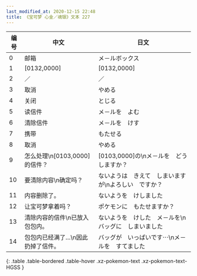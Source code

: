 ```yaml
---
last_modified_at: 2020-12-15 22:48
title: 《宝可梦 心金／魂银》文本 227
---
```

| 编号 | 中文 | 日文 |
| ---- | ---- | ---- |
| 0 | 邮箱 | メ－ルボックス |
| 1 | [0132,0000] | [0132,0000] |
| 2 | ／ | ／ |
| 3 | 取消 | やめる |
| 4 | 关闭 | とじる |
| 5 | 读信件 | メ－ルを　よむ |
| 6 | 清除信件 | メ－ルを　けす |
| 7 | 携带 | もたせる |
| 8 | 取消 | やめる |
| 9 | 怎么处理\n[0103,0000]的信件？ | [0103,0000]の\nメ－ルを　どうしますか？ |
| 10 | 要清除内容\n确定吗？ | ないようは　きえて　しまいますが\nよろしい　ですか？ |
| 11 | 内容删除了。 | ないようを　けしました |
| 12 | 让宝可梦拿着吗？ | ポケモンに　もたせますか？ |
| 13 | 清除内容的信件\n已放入包包内。 | ないようを　けした　メ－ルを\nバッグに　しまいました |
| 14 | 包包内已经满了…\n因此扔掉了信件。 | バッグが　いっぱいです⋯\nメ－ルを　すてました |
{: .table .table-bordered .table-hover .xz-pokemon-text .xz-pokemon-text-HGSS }